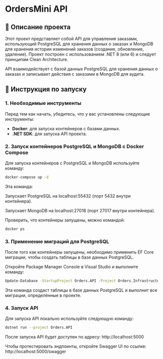 # OrdersMini API

## 📝 Описание проекта

Этот проект представляет собой API для управления заказами, использующий PostgreSQL для хранения данных о заказах и MongoDB для хранения истории изменений заказов (создание, обновление, удаление). Проект построен с использованием .NET 8 (или 6) и следует принципам Clean Architecture.

API взаимодействует с базой данных PostgreSQL для хранения данных о заказах и записывает действия с заказами в MongoDB для аудита.

## 🚀 Инструкция по запуску

### 1. Необходимые инструменты

Перед тем как начать, убедитесь, что у вас установлены следующие инструменты:

- **Docker**: для запуска контейнеров с базами данных.
- **.NET SDK**: для запуска API проекта.

### 2. Запуск контейнеров PostgreSQL и MongoDB с Docker Compose

Для запуска контейнеров с PostgreSQL и MongoDB используйте команду:

```bash
docker-compose up -d
``` 
Эта команда:

Запускает PostgreSQL на localhost:55432 (порт 5432 внутри контейнера).

Запускает MongoDB на localhost:27018 (порт 27017 внутри контейнера).

Проверить, что контейнеры запущены, можно командой:

```bash
docker ps
```
### 3. Применение миграций для PostgreSQL
После того как контейнеры запущены, необходимо применить EF Core миграции, чтобы создать таблицы в базе данных PostgreSQL.

Откройте Package Manager Console в Visual Studio и выполните команду:

```bash
Update-Database -StartupProject Orders.API -Project Orders.Infrastructure
```
Эта команда создаст таблицы в базе данных PostgreSQL и выполнит все миграции, определённые в проекте.

### 4. Запуск API
Для запуска API локально используйте следующую команду:
```bash
dotnet run --project Orders.API
```
После запуска API будет доступен по адресу:
http://localhost:5000

Чтобы протестировать эндпоинты, откройте Swagger UI по ссылке:
http://localhost:5000/swagger